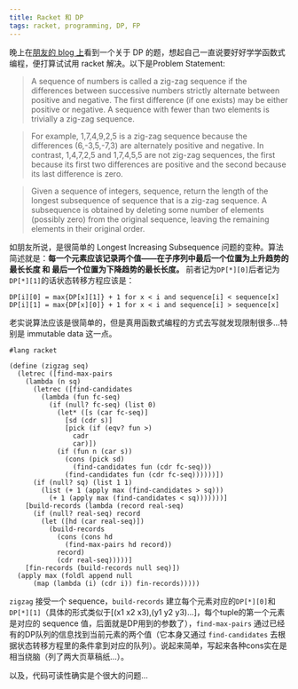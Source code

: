 ```yaml
---
title: Racket 和 DP
tags: racket, programming, DP, FP
---
```

晚上在[朋友的 blog 上](http://zhoutall.com/archives/211)看到一个关于 DP 的题，想起自己一直说要好好学学函数式编程，便打算试试用 racket 解决。以下是Problem Statement:

> A sequence of numbers is called a zig-zag sequence if the differences between successive numbers strictly alternate between positive and negative. The first difference (if one exists) may be either positive or negative. A sequence with fewer than two elements is trivially a zig-zag sequence.

> For example, 1,7,4,9,2,5 is a zig-zag sequence because the differences (6,-3,5,-7,3) are alternately positive and negative. In contrast, 1,4,7,2,5 and 1,7,4,5,5 are not zig-zag sequences, the first because its first two differences are positive and the second because its last difference is zero.

> Given a sequence of integers, sequence, return the length of the longest subsequence of sequence that is a zig-zag sequence. A subsequence is obtained by deleting some number of elements (possibly zero) from the original sequence, leaving the remaining elements in their original order.

如朋友所说，是很简单的 Longest Increasing Subsequence 问题的变种。算法简述就是：**每一个元素应该记录两个值——在子序列中最后一个位置为上升趋势的最长长度 和 最后一个位置为下降趋势的最长长度。** 前者记为`DP[*][0]`后者记为`DP[*][1]`的话状态转移方程应该是：

`DP[i][0] = max{DP[x][1]} + 1 for x < i and sequence[i] < sequence[x]`  
`DP[i][1] = max{DP[x][0]} + 1 for x < i and sequence[i] > sequence[x]`

老实说算法应该是很简单的，但是真用函数式编程的方式去写就发现限制很多...特别是 immutable data 这一点。


```racket
#lang racket

(define (zigzag seq)
  (letrec ([find-max-pairs 
    (lambda (n sq)
      (letrec ([find-candidates
        (lambda (fun fc-seq)
          (if (null? fc-seq) (list 0)
            (let* ([s (car fc-seq)]
              [sd (cdr s)]
              [pick (if (eqv? fun >)
                cadr
                car)])
            (if (fun n (car s))
              (cons (pick sd) 
                (find-candidates fun (cdr fc-seq)))
              (find-candidates fun (cdr fc-seq))))))])
      (if (null? sq) (list 1 1)
        (list (+ 1 (apply max (find-candidates > sq)))
          (+ 1 (apply max (find-candidates < sq)))))))]
    [build-records (lambda (record real-seq)
      (if (null? real-seq) record
        (let ([hd (car real-seq)])
          (build-records 
            (cons (cons hd 
              (find-max-pairs hd record))
            record)
            (cdr real-seq)))))]
    [fin-records (build-records null seq)])    
  (apply max (foldl append null
      (map (lambda (i) (cdr i)) fin-records)))))
```
    
`zigzag` 接受一个 sequence，`build-records` 建立每个元素对应的`DP[*][0]`和`DP[*][1]`（具体的形式类似于[(x1 x2 x3),(y1 y2 y3)...]，每个tuple的第一个元素是对应的 sequence 值，后面就是DP用到的参数了），`find-max-pairs` 通过已经有的DP队列的信息找到当前元素的两个值（它本身又通过 `find-candidates` 去根据状态转移方程里的条件拿到对应的队列）。说起来简单，写起来各种cons实在是相当绕脑（列了两大页草稿纸...）。

以及，代码可读性确实是个很大的问题...
